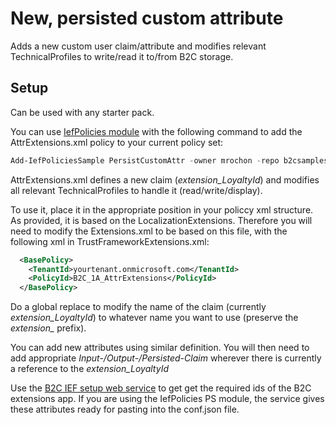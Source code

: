 # New, persisted custom attribute
Adds a new custom user claim/attribute and modifies relevant TechnicalProfiles to write/read it to/from B2C storage.

## Setup
Can be used with any starter pack. 

You can use [IefPolicies module](https://www.powershellgallery.com/packages/IefPolicies) with the following command to add the AttrExtensions.xml policy to your current policy set:

```PowerShell
Add-IefPoliciesSample PersistCustomAttr -owner mrochon -repo b2csamples
```
AttrExtensions.xml defines a new claim (*extension_LoyaltyId*) and modifies all relevant TechnicalProfiles to handle it (read/write/display).

To use it, place it in the appropriate position in your policcy xml structure. As provided, it is based on the LocalizationExtensions. Therefore you will need to modify the Extensions.xml to be based on this file, with the following xml in TrustFrameworkExtensions.xml:

```xml
  <BasePolicy>
    <TenantId>yourtenant.onmicrosoft.com</TenantId>
    <PolicyId>B2C_1A_AttrExtensions</PolicyId>
  </BasePolicy>
```

Do a global replace to modify the name of the claim (currently *extension_LoyaltyId*) to whatever name you want to use (preserve the *extension_* prefix). 

You can add new attributes using similar definition. You will then need to add appropriate *Input-/Output-/Persisted-Claim* wherever there is currently a reference to the *extension_LoyaltyId*

Use the [B2C IEF setup web service](https://aka.ms/b2csetup) to get get the required ids of the B2C extensions app. If you are using the IefPolicies PS module, the service gives these attributes ready for pasting into the conf.json file.


